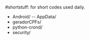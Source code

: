 #shortstuff:
for short codes used daily.

- Android/
-- AppData/
- geradorCPFs/
- python-crond/
- security/
